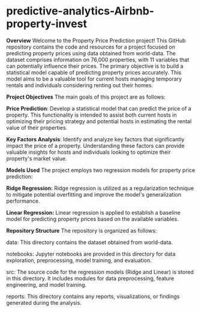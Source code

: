 # predictive-analytics-Airbnb-property-invest

**Overview**
Welcome to the Property Price Prediction project! This GitHub repository contains the code and resources for a project focused on predicting property prices using data obtained from world-data. The dataset comprises information on 76,000 properties, with 11 variables that can potentially influence their prices. The primary objective is to build a statistical model capable of predicting property prices accurately. This model aims to be a valuable tool for current hosts managing temporary rentals and individuals considering renting out their homes.

**Project Objectives**
The main goals of this project are as follows:

**Price Prediction**: Develop a statistical model that can predict the price of a property. This functionality is intended to assist both current hosts in optimizing their pricing strategy and potential hosts in estimating the rental value of their properties.

**Key Factors Analysis**: Identify and analyze key factors that significantly impact the price of a property. Understanding these factors can provide valuable insights for hosts and individuals looking to optimize their property's market value.

**Models Used**
The project employs two regression models for property price prediction:

**Ridge Regression:** Ridge regression is utilized as a regularization technique to mitigate potential overfitting and improve the model's generalization performance.

**Linear Regression:** Linear regression is applied to establish a baseline model for predicting property prices based on the available variables.

**Repository Structure**
The repository is organized as follows:

data: This directory contains the dataset obtained from world-data.

notebooks: Jupyter notebooks are provided in this directory for data exploration, preprocessing, model training, and evaluation.

src: The source code for the regression models (Ridge and Linear) is stored in this directory. It includes modules for data preprocessing, feature engineering, and model training.

reports: This directory contains any reports, visualizations, or findings generated during the analysis.
